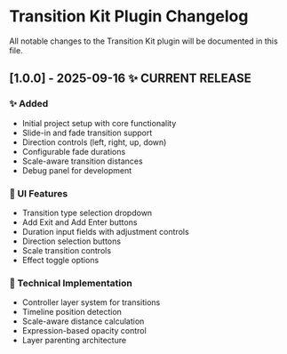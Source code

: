 # Transition Kit Plugin Changelog

All notable changes to the Transition Kit plugin will be documented in this file.

## [1.0.0] - 2025-09-16 ✨ **CURRENT RELEASE**

### ✨ Added
- Initial project setup with core functionality
- Slide-in and fade transition support
- Direction controls (left, right, up, down)
- Configurable fade durations
- Scale-aware transition distances
- Debug panel for development

### 🎨 UI Features
- Transition type selection dropdown
- Add Exit and Add Enter buttons
- Duration input fields with adjustment controls
- Direction selection buttons
- Scale transition controls
- Effect toggle options

### 🔧 Technical Implementation
- Controller layer system for transitions
- Timeline position detection
- Scale-aware distance calculation
- Expression-based opacity control
- Layer parenting architecture
